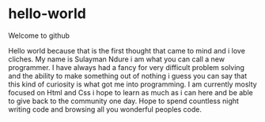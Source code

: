 # hello-world
Welcome to github

Hello world because that is the first thought that came to mind and i love cliches. 
My name is Sulayman Ndure i am what you can call a new programmer. I have always had 
a fancy for very difficult problem solving and the ability to make something out of nothing
i guess you can say that this kind of curiosity is what got me into programming.
I am currently moslty focused on Html and Css i hope to learn as much as i can here and be able 
to give back to the community one day.
Hope to spend countless night writing code and browsing all you wonderful peoples code.
